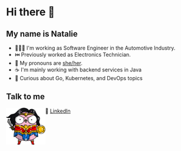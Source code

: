 # Hi there 👋 

## My name is **Natalie**

* 👩🏻‍💻 I'm working as Software Engineer in the Automotive Industry.
* ⏮️ Previously worked as Electronics Technician.
* 🌈 My pronouns are [she/her](https://pronoun.is/she).
* ☕ I'm mainly working with backend services in Java
* 🌱 Curious about Go, Kubernetes, and DevOps topics


## Talk to me

<p> 
  <img height="100" align="left" alt="WonderWoman Gopher" src="https://github.com/ashleymcnamara/gophers/blob/master/WonderWomanGopher.png"/>
</p>

💼 [LinkedIn](https://www.linkedin.com/in/natalie-grasser)

<!-- 🤔 might start a blog soon -->

<!-- 🌐 My Website [nataliegrasser.com](https://www.nataliegrasser.com) -->
